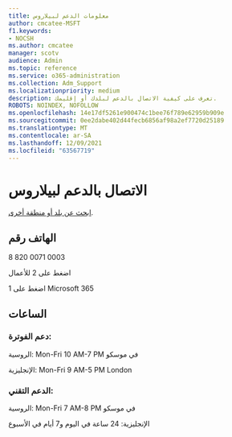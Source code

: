 ```yaml
---
title: معلومات الدعم لبيلاروس
author: cmcatee-MSFT
f1.keywords:
- NOCSH
ms.author: cmcatee
manager: scotv
audience: Admin
ms.topic: reference
ms.service: o365-administration
ms.collection: Adm_Support
ms.localizationpriority: medium
description: تعرف على كيفية الاتصال بالدعم لبلدك أو إقليمك.
ROBOTS: NOINDEX, NOFOLLOW
ms.openlocfilehash: 14e17df5261e900474c1bee76f789e62959b909e
ms.sourcegitcommit: 0ee2dabe402d44fecb6856af98a2ef7720d25189
ms.translationtype: MT
ms.contentlocale: ar-SA
ms.lasthandoff: 12/09/2021
ms.locfileid: "63567719"
---
```

# <a name="contact-support-for-belarus"></a>الاتصال بالدعم لبيلاروس

[ابحث عن بلد أو منطقة أخرى](../get-help-support.md).

## <a name="phone-number"></a>الهاتف رقم
8 820 0071 0003

اضغط على 2 للأعمال

اضغط على 1 Microsoft 365

## <a name="hours"></a>الساعات
### <a name="billing-support"></a>دعم الفوترة:

الروسية: Mon-Fri 10 AM-7 PM في موسكو

الإنجليزية: Mon-Fri 9 AM-5 PM London

### <a name="technical-support"></a>الدعم التقني:

الروسية: Mon-Fri 7 AM-8 PM في موسكو

الإنجليزية: 24 ساعة في اليوم و7 أيام في الأسبوع
